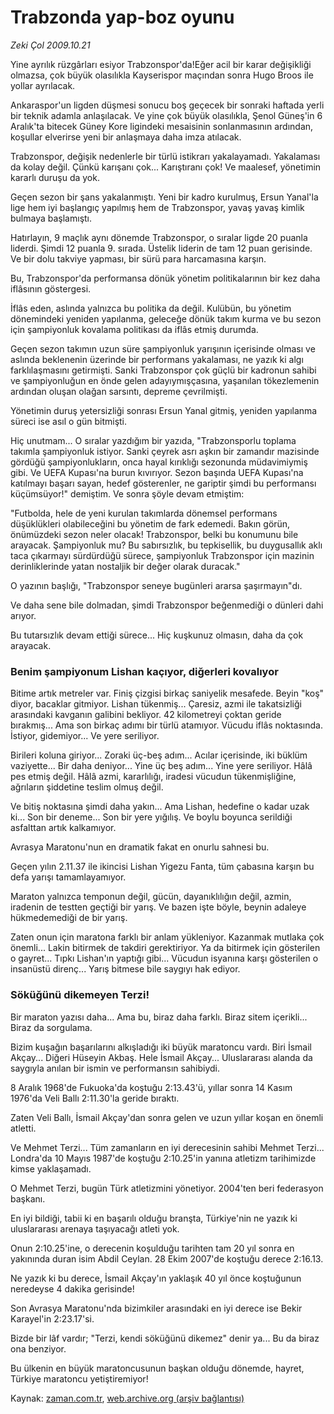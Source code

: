 # Trabzonda yap-boz oyunu

*Zeki Çol 2009.10.21*

<tr><td class="metin" colspan="2" style="padding-top: 20px; padding-left: 5px; padding-right: 10px;">Yine ayrılık rüzgârları esiyor Trabzonspor'da!Eğer acil bir karar değişikliği olmazsa, çok büyük olasılıkla Kayserispor maçından sonra Hugo Broos ile yollar ayrılacak.</td></tr><tr><td class="metin" colspan="2" style="padding-top: 20px; padding-left: 5px; padding-right: 10px;"><p>Ankaraspor'un ligden düşmesi sonucu boş geçecek bir sonraki haftada yerli bir teknik adamla anlaşılacak. Ve yine çok büyük olasılıkla, Şenol Güneş'in 6 Aralık'ta bitecek Güney Kore ligindeki mesaisinin sonlanmasının ardından, koşullar elverirse yeni bir anlaşmaya daha imza atılacak.
<p>Trabzonspor, değişik nedenlerle bir türlü istikrarı yakalayamadı. Yakalaması da kolay değil. Çünkü karışanı çok... Karıştıranı çok! Ve maalesef, yönetimin kararlı duruşu da yok.
<p>Geçen sezon bir şans yakalanmıştı. Yeni bir kadro kurulmuş, Ersun Yanal'la lige hem iyi başlangıç yapılmış hem de Trabzonspor, yavaş yavaş kimlik bulmaya başlamıştı.
<p>Hatırlayın, 9 maçlık aynı dönemde Trabzonspor, o sıralar ligde 20 puanla liderdi. Şimdi 12 puanla 9. sırada. Üstelik liderin de tam 12 puan gerisinde. Ve bir dolu takviye yapması, bir sürü para harcamasına karşın.
<p>Bu, Trabzonspor'da performansa dönük yönetim politikalarının bir kez daha iflâsının göstergesi.
<p>İflâs eden, aslında yalnızca bu politika da değil. Kulübün, bu yönetim dönemindeki yeniden yapılanma, geleceğe dönük takım kurma ve bu sezon için şampiyonluk kovalama politikası da iflâs etmiş durumda.
<p>Geçen sezon takımın uzun süre şampiyonluk yarışının içerisinde olması ve aslında beklenenin üzerinde bir performans yakalaması, ne yazık ki algı farklılaşmasını getirmişti. Sanki Trabzonspor çok güçlü bir kadronun sahibi ve şampiyonluğun en önde gelen adayıymışçasına, yaşanılan tökezlemenin ardından oluşan olağan sarsıntı, depreme çevrilmişti.
<p>Yönetimin duruş yetersizliği sonrası Ersun Yanal gitmiş, yeniden yapılanma süreci ise asıl o gün bitmişti.
<p>Hiç unutmam... O sıralar yazdığım bir yazıda, "Trabzonsporlu toplama takımla şampiyonluk istiyor. Sanki çeyrek asrı aşkın bir zamandır mazisinde gördüğü şampiyonlukların, onca hayal kırıklığı sezonunda müdavimiymiş gibi. Ve UEFA Kupası'na burun kıvırıyor. Sezon başında UEFA Kupası'na katılmayı başarı sayan, hedef gösterenler, ne gariptir şimdi bu performansı küçümsüyor!" demiştim. Ve sonra şöyle devam etmiştim:
<p>"Futbolda, hele de yeni kurulan takımlarda dönemsel performans düşüklükleri olabileceğini bu yönetim de fark edemedi. Bakın görün, önümüzdeki sezon neler olacak! Trabzonspor, belki bu konumunu bile arayacak. Şampiyonluk mu? Bu sabırsızlık, bu tepkisellik, bu duygusallık aklı taca çıkarmayı sürdürdüğü sürece, şampiyonluk Trabzonspor için mazinin derinliklerinde yatan nostaljik bir değer olarak duracak."
<p>O yazının başlığı, "Trabzonspor seneye bugünleri ararsa şaşırmayın"dı.
<p>Ve daha sene bile dolmadan, şimdi Trabzonspor beğenmediği o dünleri dahi arıyor.
<p>Bu tutarsızlık devam ettiği sürece... Hiç kuşkunuz olmasın, daha da çok arayacak. 
<p><h3>Benim şampiyonum Lishan kaçıyor, diğerleri kovalıyor</h3>
<p>Bitime artık metreler var. Finiş çizgisi birkaç saniyelik mesafede. Beyin "koş" diyor, bacaklar gitmiyor. Lishan tükenmiş... Çaresiz, azmi ile takatsizliği arasındaki kavganın galibini bekliyor. 42 kilometreyi çoktan geride bırakmış... Ama son birkaç adımı bir türlü atamıyor. Vücudu iflâs noktasında. İstiyor, gidemiyor... Ve yere seriliyor.
<p>Birileri koluna giriyor... Zoraki üç-beş adım... Acılar içerisinde, iki büklüm vaziyette... Bir daha deniyor... Yine üç beş adım... Yine yere seriliyor. Hâlâ pes etmiş değil. Hâlâ azmi, kararlılığı, iradesi vücudun tükenmişliğine, ağrıların şiddetine teslim olmuş değil.
<p>Ve bitiş noktasına şimdi daha yakın... Ama Lishan, hedefine o kadar uzak ki... Son bir deneme... Son bir yere yığılış. Ve boylu boyunca serildiği asfalttan artık kalkamıyor.
<p>Avrasya Maratonu'nun en dramatik fakat en onurlu sahnesi bu.
<p>Geçen yılın 2.11.37 ile ikincisi Lishan Yigezu Fanta, tüm çabasına karşın bu defa yarışı tamamlayamıyor.
<p>Maraton yalnızca temponun değil, gücün, dayanıklılığın değil, azmin, iradenin de testten geçtiği bir yarış. Ve bazen işte böyle, beynin adaleye hükmedemediği de bir yarış.
<p>Zaten onun için maratona farklı bir anlam yükleniyor. Kazanmak mutlaka çok önemli... Lakin bitirmek de takdiri gerektiriyor. Ya da bitirmek için gösterilen o gayret... Tıpkı Lishan'ın yaptığı gibi... Vücudun isyanına karşı gösterilen o insanüstü direnç... Yarış bitmese bile saygıyı hak ediyor.
<p><h3>Söküğünü dikemeyen Terzi! </h3>
<p>Bir maraton yazısı daha... Ama bu, biraz daha farklı. Biraz sitem içerikli... Biraz da sorgulama.
<p>Bizim kuşağın başarılarını alkışladığı iki büyük maratoncu vardı. Biri İsmail Akçay... Diğeri Hüseyin Akbaş. Hele İsmail Akçay... Uluslararası alanda da saygıyla anılan bir ismin ve performansın sahibiydi.
<p>8 Aralık 1968'de Fukuoka'da koştuğu 2:13.43'ü, yıllar sonra 14 Kasım 1976'da Veli Ballı 2:11.30'la geride bıraktı.
<p>Zaten Veli Ballı, İsmail Akçay'dan sonra gelen ve uzun yıllar koşan en önemli atletti.
<p>Ve Mehmet Terzi... Tüm zamanların en iyi derecesinin sahibi Mehmet Terzi... Londra'da 10 Mayıs 1987'de koştuğu 2:10.25'in yanına atletizm tarihimizde kimse yaklaşamadı.
<p>O Mehmet Terzi, bugün Türk atletizmini yönetiyor. 2004'ten beri federasyon başkanı.
<p>En iyi bildiği, tabii ki en başarılı olduğu branşta, Türkiye'nin ne yazık ki uluslararası arenaya taşıyacağı atleti yok.
<p>Onun 2:10.25'ine, o derecenin koşulduğu tarihten tam 20 yıl sonra en yakınında duran isim Abdil Ceylan. 28 Ekim 2007'de koştuğu derece 2:16.13.
<p>Ne yazık ki bu derece, İsmail Akçay'ın yaklaşık 40 yıl önce koştuğunun neredeyse 4 dakika gerisinde!
<p>Son Avrasya Maratonu'nda bizimkiler arasındaki en iyi derece ise Bekir Karayel'in 2:23.17'si.
<p>Bizde bir lâf vardır; "Terzi, kendi söküğünü dikemez" denir ya... Bu da biraz ona benziyor.
<p>Bu ülkenin en büyük maratoncusunun başkan olduğu dönemde, hayret, Türkiye maratoncu yetiştiremiyor!<br/></p></p></p></p></p></p></p></p></p></p></p></p></p></p></p></p></p></p></p></p></p></p></p></p></p></p></p></p></p></p></p></p></p></p></td></tr>

Kaynak: [zaman.com.tr](http://zaman.com.tr/yazar.do?yazino=905827), [web.archive.org (arşiv bağlantısı)](http://web.archive.org/web/20091021211653/http://www.zaman.com.tr:80/yazar.do?yazino=905827)
